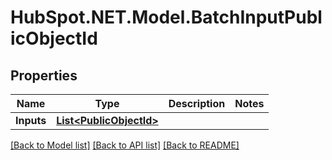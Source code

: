 # HubSpot.NET.Model.BatchInputPublicObjectId

## Properties

Name | Type | Description | Notes
------------ | ------------- | ------------- | -------------
**Inputs** | [**List&lt;PublicObjectId&gt;**](PublicObjectId.md) |  | 

[[Back to Model list]](../README.md#documentation-for-models) [[Back to API list]](../README.md#documentation-for-api-endpoints) [[Back to README]](../README.md)

